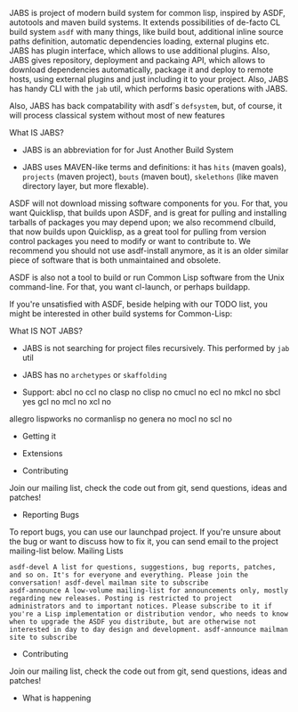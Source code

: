 JABS is project of modern build system for common lisp, inspired by ASDF, autotools and maven build systems. It extends possibilities
of de-facto CL build system ``asdf`` with many things, like build bout, additional inline source paths definition, automatic
dependencies loading, external plugins etc. JABS has plugin interface, which allows to use additional plugins. Also, JABS gives
repository, deployment and packaing API, which allows to download dependencies automatically, package it and deploy to remote hosts,
using external plugins and just including it to your project. Also, JABS has handy CLI with the ``jab`` util, which performs basic
operations with JABS.

Also, JABS has back compatability with asdf`s ``defsystem``, but, of course, it will process classical system without most of new features

What IS JABS?

- JABS is an abbreviation for for Just Another Build System

- JABS uses MAVEN-like terms and definitions: it has ``hits`` (maven goals), ``projects`` (maven project), ``bouts`` (maven
  bout), ``skelethons`` (like maven directory layer, but more flexable).









ASDF will not download missing software components for you. For that, you want Quicklisp, that builds upon ASDF, and is great for pulling and installing tarballs of packages you may depend upon; we also recommend clbuild, that now builds upon Quicklisp, as a great tool for pulling from version control packages you need to modify or want to contribute to. We recommend you should not use asdf-install anymore, as it is an older similar piece of software that is both unmaintained and obsolete.

ASDF is also not a tool to build or run Common Lisp software from the Unix command-line. For that, you want cl-launch, or perhaps buildapp.

If you're unsatisfied with ASDF, beside helping with our TODO list, you might be interested in other build systems for Common-Lisp:


What IS NOT JABS?

- JABS is not searching for project files recursively. This performed by ``jab`` util

- JABS has no ``archetypes`` or ``skaffolding``



* Support:
abcl no
ccl no
clasp no
clisp no
cmucl no
ecl no
mkcl no
sbcl yes
gcl no
mcl no
xcl no

allegro
lispworks no
cormanlisp no
genera no
mocl no
scl no



* Getting it


* Extensions

* Contributing

Join our mailing list, check the code out from git, send questions, ideas and patches!

* Reporting Bugs

To report bugs, you can use our launchpad project. If you're unsure about the bug or want to discuss how to fix it, you can send email to the project mailing-list below.
Mailing Lists

    asdf-devel A list for questions, suggestions, bug reports, patches, and so on. It's for everyone and everything. Please join the conversation! asdf-devel mailman site to subscribe
    asdf-announce A low-volume mailing-list for announcements only, mostly regarding new releases. Posting is restricted to project administrators and to important notices. Please subscribe to it if you're a Lisp implementation or distribution vendor, who needs to know when to upgrade the ASDF you distribute, but are otherwise not interested in day to day design and development. asdf-announce mailman site to subscribe 

* Contributing

Join our mailing list, check the code out from git, send questions, ideas and patches!

* What is happening

